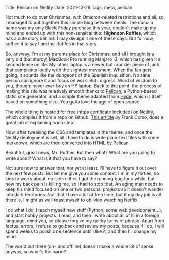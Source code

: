 Title: Pelican on Netlify
Date: 2021-12-28
Tags: meta, pelican

Not much to do over Christmas, with Omicron-related restrictions and all, so I managed to put together this simple blog between meals. The domain name was my only Black Friday purchase this year, couldn't make up my mind and ended up with this non-sensical title: **Highnoon Ruffles**, which has a cute story behind. I may divulge it one of these days. But for now, suffice it to say I am the Ruffles in that story.

So, anyway, I'm at my parents place for Christmas, and all I brought is a very old (but sturdy) MacBook Pro running Manjaro i3, which has given it a second lease on life. My other laptop is a newer but crankier piece of junk that complaints loudly with the slightest movement. When the fan gets going, it sounds like the dungeons of the Spanish Inquisition. No sane person can ignore it and focus on work. But I digress. Word of wisdom to you, though: never *ever* buy an HP laptop. Back to the point: the process of making this site was relatively smooth thanks to [Pelican](https://docs.getpelican.com/en/latest/), a Python-based static site generator, and a simple theme adapted from [Hyde](https://github.com/jvanz/pelican-hyde), which is itself based on something else. You gotta love the age of open source.

The whole thing is hosted for free (https certificate included) on Netlify, which compiles it from a repo on Github. [This article](https://frankcorso.dev/deploying-your-pelican-static-site-to-netlify.html) by Frank Corso, does a great job at explaining each step.

Now, after tweaking the CSS and templates in the theme, and once the Netlify deployment is set, all I have to do is write plain-text files with some markdown, which are then converted into HTML by Pelican.

Beautiful, great news, Mr. Ruffles. But then what? What are you going to write about? What is it that you have to say?

Not sure how to answer that, not yet at least. I'll have to figure it out over the next few posts. But let me give you some context: I'm in my forties, no kids to worry about, no pets either. I got the running bug for a while, but now my back pain is killing me, so I had to stop that. An aging man needs to keep his mind focused on one or two personal projects so it doesn't wander into dark territories. Not that I have a lot of free time, but if my day job is all there is, I might as well toast myself to oblivion watching Netflix.

I do what I do: I teach myself new stuff (Python, some web development...), and start hobby projects, I read, and then I write about all of it: in a foreign language, mind you, so please forgive my quirky turns of phrase. Apart from factual errors, I refuse to go back and review my posts, because if I do, I will spend weeks to polish one sentence until I like it, and then I'll change my mind.

The world out there (on- and offline) doesn't make a whole lot of sense anyway, so what's the harm?
